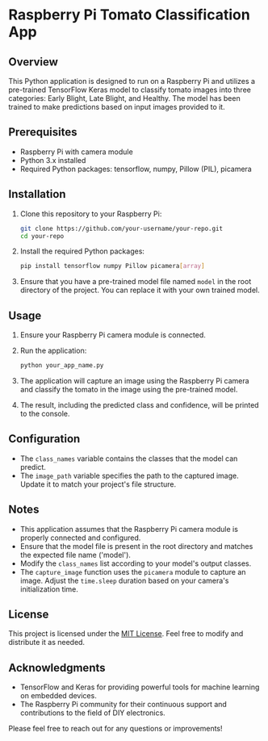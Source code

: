 # Raspberry Pi Tomato Classification App

## Overview

This Python application is designed to run on a Raspberry Pi and utilizes a pre-trained TensorFlow Keras model to classify tomato images into three categories: Early Blight, Late Blight, and Healthy. The model has been trained to make predictions based on input images provided to it.

## Prerequisites

- Raspberry Pi with camera module
- Python 3.x installed
- Required Python packages: tensorflow, numpy, Pillow (PIL), picamera

## Installation

1. Clone this repository to your Raspberry Pi:

    ```bash
    git clone https://github.com/your-username/your-repo.git
    cd your-repo
    ```

2. Install the required Python packages:

    ```bash
    pip install tensorflow numpy Pillow picamera[array]
    ```

3. Ensure that you have a pre-trained model file named `model` in the root directory of the project. You can replace it with your own trained model.

## Usage

1. Ensure your Raspberry Pi camera module is connected.

2. Run the application:

    ```bash
    python your_app_name.py
    ```

3. The application will capture an image using the Raspberry Pi camera and classify the tomato in the image using the pre-trained model.

4. The result, including the predicted class and confidence, will be printed to the console.

## Configuration

- The `class_names` variable contains the classes that the model can predict.
- The `image_path` variable specifies the path to the captured image. Update it to match your project's file structure.

## Notes

- This application assumes that the Raspberry Pi camera module is properly connected and configured.
- Ensure that the model file is present in the root directory and matches the expected file name ('model').
- Modify the `class_names` list according to your model's output classes.
- The `capture_image` function uses the `picamera` module to capture an image. Adjust the `time.sleep` duration based on your camera's initialization time.

## License

This project is licensed under the [MIT License](LICENSE). Feel free to modify and distribute it as needed.

## Acknowledgments

- TensorFlow and Keras for providing powerful tools for machine learning on embedded devices.
- The Raspberry Pi community for their continuous support and contributions to the field of DIY electronics.

Please feel free to reach out for any questions or improvements!